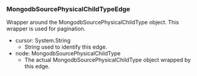 ### MongodbSourcePhysicalChildTypeEdge
Wrapper around the MongodbSourcePhysicalChildType object. This wrapper is used for pagination.

- cursor: System.String
  - String used to identify this edge.
- node: MongodbSourcePhysicalChildType
  - The actual MongodbSourcePhysicalChildType object wrapped by this edge.
